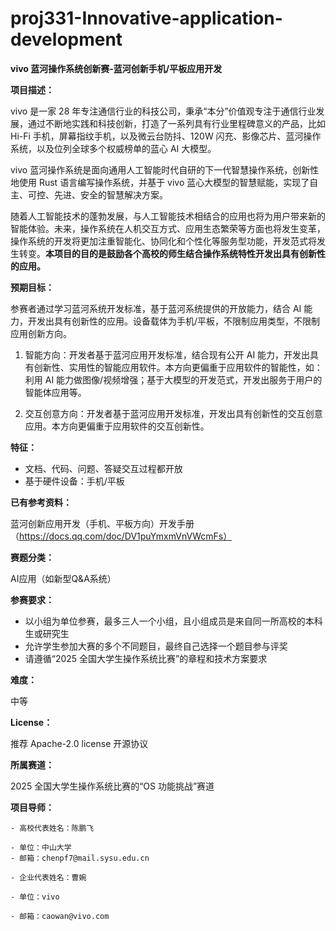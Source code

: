 # proj331-Innovative-application-development
**vivo 蓝河操作系统创新赛-蓝河创新手机/平板应用开发**

**项目描述：**

   vivo 是一家 28 年专注通信行业的科技公司，秉承“本分”价值观专注于通信行业发展，通过不断地实践和科技创新，打造了一系列具有行业里程碑意义的产品，比如 Hi-Fi 手机，屏幕指纹手机，以及微云台防抖、120W 闪充、影像芯片、蓝河操作系统，以及位列全球多个权威榜单的蓝心 AI 大模型。

   vivo 蓝河操作系统是面向通用人工智能时代自研的下一代智慧操作系统，创新性地使用 Rust 语言编写操作系统，并基于 vivo 蓝心大模型的智慧赋能，实现了自主、可控、先进、安全的智慧解决方案。

   随着人工智能技术的蓬勃发展，与人工智能技术相结合的应用也将为用户带来新的智能体验。未来，操作系统在人机交互方式、应用生态繁荣等方面也将发生变革，操作系统的开发将更加注重智能化、协同化和个性化等服务型功能，开发范式将发生转变。**本项目的目的是鼓励各个高校的师生结合操作系统特性开发出具有创新性的应用。**

**预期目标：**

   参赛者通过学习蓝河系统开发标准，基于蓝河系统提供的开放能力，结合 AI 能力，开发出具有创新性的应用。设备载体为手机/平板，不限制应用类型，不限制应用创新方向。

   1. 智能方向：开发者基于蓝河应用开发标准，结合现有公开 AI 能力，开发出具有创新性、实用性的智能应用软件。本方向更偏重于应用软件的智能性，如：利用 AI 能力做图像/视频增强；基于大模型的开发范式，开发出服务于用户的智能体应用等。

   2. 交互创意方向：开发者基于蓝河应用开发标准，开发出具有创新性的交互创意应用。本方向更偏重于应用软件的交互创新性。

**特征：**

   - 文档、代码、问题、答疑交互过程都开放
   - 基于硬件设备：手机/平板

**已有参考资料：**

   蓝河创新应用开发（手机、平板方向）开发手册（https://docs.qq.com/doc/DV1puYmxmVnVWcmFs）

**赛题分类：**

AI应用（如新型Q&A系统）

**参赛要求：**

   - 以小组为单位参赛，最多三人一个小组，且小组成员是来自同一所高校的本科生或研究生
   - 允许学生参加大赛的多个不同题目，最终自己选择一个题目参与评奖
   - 请遵循“2025 全国大学生操作系统比赛”的章程和技术方案要求

**难度：**

   中等

**License：**

   推荐 Apache-2.0 license 开源协议

**所属赛道：**

2025 全国大学生操作系统比赛的“OS 功能挑战”赛道

**项目导师：**

    - 高校代表姓名：陈鹏飞

    - 单位：中山大学
    - 邮箱：chenpf7@mail.sysu.edu.cn

    - 企业代表姓名：曹婉

    - 单位：vivo

    - 邮箱：caowan@vivo.com

